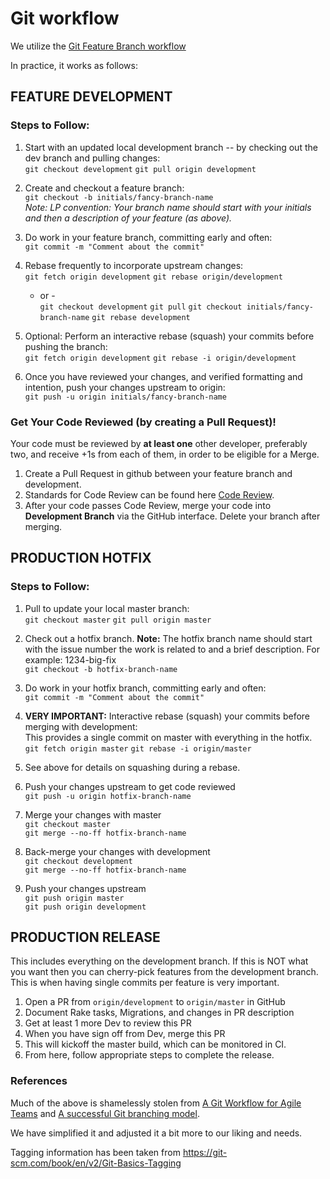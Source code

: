 # Git workflow

We utilize the [Git Feature Branch workflow](https://www.atlassian.com/git/tutorials/comparing-workflows/feature-branch-workflow)

In practice, it works as follows:

## FEATURE DEVELOPMENT

### Steps to Follow:

1. Start with an updated local development branch -- by checking out the dev branch and pulling changes:  
`git checkout development`
`git pull origin development`

1. Create and checkout a feature branch:  
`git checkout -b initials/fancy-branch-name`  
*Note: LP convention: Your branch name should start with your initials and then a description of your feature (as above).*

1. Do work in your feature branch, committing early and often:  
`git commit -m "Comment about the commit"`

1. Rebase frequently to incorporate upstream changes:  
`git fetch origin development`
`git rebase origin/development`

    - or -  
`git checkout development`
`git pull`
`git checkout initials/fancy-branch-name`
`git rebase development`

1. Optional: Perform an interactive rebase (squash) your commits before pushing the branch:  
`git fetch origin development`
`git rebase -i origin/development`

1. Once you have reviewed your changes, and verified formatting and intention, push your changes upstream to origin:  
`git push -u origin initials/fancy-branch-name`

### Get Your Code Reviewed (by creating a Pull Request)!

Your code must be reviewed by **at least one** other developer, preferably two,  and receive +1s from each of them, in order to be eligible for a Merge.

1. Create a Pull Request in github between your feature branch and development.
1. Standards for Code Review can be found here [Code Review](./code-review.md).
1. After your code passes Code Review, merge your code into **Development Branch** via the GitHub interface. Delete your branch after merging.

## PRODUCTION HOTFIX

### Steps to Follow:

1. Pull to update your local master branch:  
`git checkout master`
`git pull origin master`

1. Check out a hotfix branch.  **Note:** The hotfix branch name should start with the issue number the work is related to and a brief description. For example: 1234-big-fix  
`git checkout -b hotfix-branch-name`

1. Do work in your hotfix branch, committing early and often:  
`git commit -m "Comment about the commit"`

1. **VERY IMPORTANT:** Interactive rebase (squash) your commits before merging with development:  
This provides a single commit on master with everything in the hotfix.  
`git fetch origin master`
`git rebase -i origin/master`

1. See above for details on squashing during a rebase.  
1. Push your changes upstream to get code reviewed  
`git push -u origin hotfix-branch-name`
1. Merge your changes with master  
`git checkout master`  
`git merge --no-ff hotfix-branch-name`  
1. Back-merge your changes with development  
`git checkout development`  
`git merge --no-ff hotfix-branch-name`  
1. Push your changes upstream  
`git push origin master`  
`git push origin development`  

## PRODUCTION RELEASE

This includes everything on the development branch. If this is NOT what you want then you can cherry-pick features from the development branch. This is when having single commits per feature is very important.

1. Open a PR from `origin/development` to `origin/master` in GitHub
1. Document Rake tasks, Migrations, and changes in PR description
1. Get at least 1 more Dev to review this PR
1. When you have sign off from Dev, merge this PR
1. This will kickoff the master build, which can be monitored in CI.
1. From here, follow appropriate steps to complete the release.

### References

Much of the above is shamelessly stolen from [A Git Workflow for Agile Teams](http://reinh.com/blog/2009/03/02/a-git-workflow-for-agile-teams.html) and [A successful Git branching model](http://nvie.com/posts/a-successful-git-branching-model/).

We have simplified it and adjusted it a bit more to our liking and needs.

Tagging information has been taken from <https://git-scm.com/book/en/v2/Git-Basics-Tagging>
